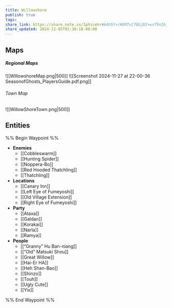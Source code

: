```yaml
---
title: Willowshore
publish: true
tags: 
share_link: https://share.note.sx/1phicehr#k6h5t+/KKRTvCfQGjDI+wvT9nIbjglplr/DfsUSPJGM
share_updated: 2024-12-05T01:38:18-08:00
---
```

## Maps
##### Regional Maps
![[WIllowshoreMap.png|500]]
![[Screenshot 2024-11-27 at 22-00-36 SeasonofGhosts_PlayersGuide.pdf.png]]
###### Town Map
![[WillowShoreTown.png|500]]
## Entities 
%% Begin Waypoint %%
- **Enemies**
	- [[Cobbleswarm]]
	- [[Hunting Spider]]
	- [[Noppera-Bo]]
	- [[Red Hooded Thatchling]]
	- [[Thatchling]]
- **Locations**
	- [[Canary Inn]]
	- [[Left Eye of Fumeyoshi]]
	- [[Old Village Extension]]
	- [[Right Eye of Fumeyoshi]]
- **Party**
	- [[Ataxa]]
	- [[Galdan]]
	- [[Korakai]]
	- [[Narla]]
	- [[Ramya]]
- **People**
	- [[“Granny” Hu Ban-niang]]
	- [[“Old” Matsuki Shou]]
	- [[Great Willow]]
	- [[Hai-Er HA]]
	- [[Heh Shan-Bao]]
	- [[Shinzo]]
	- [[Touh]]
	- [[Ugly Cute]]
	- [[Yix]]

%% End Waypoint %%